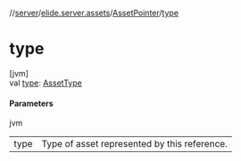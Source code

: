 //[server](../../../index.md)/[elide.server.assets](../index.md)/[AssetPointer](index.md)/[type](type.md)

# type

[jvm]\
val [type](type.md): [AssetType](../-asset-type/index.md)

#### Parameters

jvm

| | |
|---|---|
| type | Type of asset represented by this reference. |
